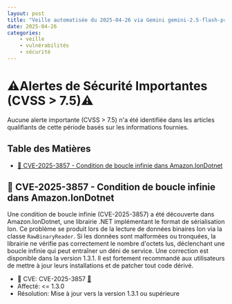 ```yaml
---
layout: post
title: "Veille automatisée du 2025-04-26 via Gemini gemini-2.5-flash-preview-04-17"
date: 2025-04-26
categories:
    - veille
    - vulnérabilités
    - sécurité
---
```

# ⚠️Alertes de Sécurité Importantes (CVSS > 7.5)⚠️
Aucune alerte importante (CVSS > 7.5) n'a été identifiée dans les articles qualifiants de cette période basés sur les informations fournies.

## Table des Matières
* [🐛 CVE-2025-3857 - Condition de boucle infinie dans Amazon.IonDotnet](#cve-2025-3857---condition-de-boucle-infinie-dans-amazoniondotnet)

## 📝 CVE-2025-3857 - Condition de boucle infinie dans Amazon.IonDotnet
Une condition de boucle infinie (CVE-2025-3857) a été découverte dans Amazon.IonDotnet, une librairie .NET implémentant le format de sérialisation Ion. Ce problème se produit lors de la lecture de données binaires Ion via la classe `RawBinaryReader`. Si les données sont malformées ou tronquées, la librairie ne vérifie pas correctement le nombre d'octets lus, déclenchant une boucle infinie qui peut entraîner un déni de service. Une correction est disponible dans la version 1.3.1. Il est fortement recommandé aux utilisateurs de mettre à jour leurs installations et de patcher tout code dérivé.
* 🐛 CVE: CVE-2025-3857 [🔗](https://www.cve.org/CVERecord?id=CVE-2025-3857)
* Affecté: &lt;= 1.3.0
* Résolution: Mise à jour vers la version 1.3.1 ou supérieure